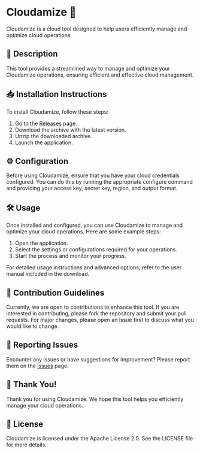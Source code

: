 
# Cloudamize 🚀

Cloudamize is a cloud tool designed to help users efficiently manage and optimize cloud operations.

## 📜 Description

This tool provides a streamlined way to manage and optimize your Cloudamize operations, ensuring efficient and effective cloud management.

## 📥 Installation Instructions

To install Cloudamize, follow these steps:

1. Go to the [Releases](../../releases) page.
2. Download the archive with the latest version.
3. Unzip the downloaded archive.
4. Launch the application.

## ⚙️ Configuration

Before using Cloudamize, ensure that you have your cloud credentials configured. You can do this by running the appropriate configure command and providing your access key, secret key, region, and output format.

## 🛠️ Usage

Once installed and configured, you can use Cloudamize to manage and optimize your cloud operations. Here are some example steps:

1. Open the application.
2. Select the settings or configurations required for your operations.
3. Start the process and monitor your progress.

For detailed usage instructions and advanced options, refer to the user manual included in the download.

## 🤝 Contribution Guidelines

Currently, we are open to contributions to enhance this tool. If you are interested in contributing, please fork the repository and submit your pull requests. For major changes, please open an issue first to discuss what you would like to change.

## 🐞 Reporting Issues

Encounter any issues or have suggestions for improvement? Please report them on the [Issues](../../issues) page.

## 🌟 Thank You!

Thank you for using Cloudamize. We hope this tool helps you efficiently manage your cloud operations.

## 📄 License

Cloudamize is licensed under the Apache License 2.0. See the LICENSE file for more details.
